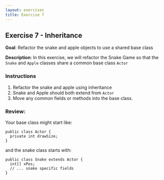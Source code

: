 ```yaml
---
layout: exercises
title: Exercise 7
---
```


## Exercise 7 - Inheritance

**Goal**: Refactor the snake and apple objects to use a shared base class

**Description**: In this exercise, we will refactor the Snake Game so that the `Snake` and `Apple`
classes share a common base class `Actor`

### Instructions

1. Refactor the snake and apple using inheritance
2. Snake and Apple should both extend from `Actor`
3. Move any common fields or methods into the base class.

### Review:

Your base class might start like:

    public class Actor {
      private int drawSize;
    }
    
and the snake class starts with:

    public class Snake extends Actor {
      int[] xPos;
      // ... snake specific fields
    }